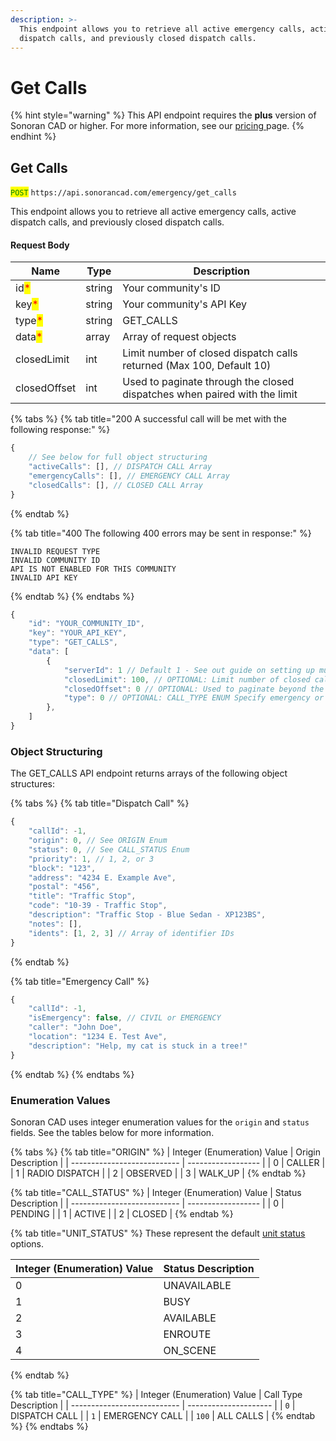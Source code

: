 ```yaml
---
description: >-
  This endpoint allows you to retrieve all active emergency calls, active
  dispatch calls, and previously closed dispatch calls.
---
```


# Get Calls

{% hint style="warning" %}
This API endpoint requires the **plus** version of Sonoran CAD or higher. For more information, see our [pricing ](../../../../pricing/faq/)page.
{% endhint %}

## Get Calls

<mark style="color:green;">`POST`</mark> `https://api.sonorancad.com/emergency/get_calls`

This endpoint allows you to retrieve all active emergency calls, active dispatch calls, and previously closed dispatch calls.

#### Request Body

| Name                                   | Type   | Description                                                               |
| -------------------------------------- | ------ | ------------------------------------------------------------------------- |
| id<mark style="color:red;">\*</mark>   | string | Your community's ID                                                       |
| key<mark style="color:red;">\*</mark>  | string | Your community's API Key                                                  |
| type<mark style="color:red;">\*</mark> | string | GET\_CALLS                                                                |
| data<mark style="color:red;">\*</mark> | array  | Array of request objects                                                  |
| closedLimit                            | int    | Limit number of closed dispatch calls returned (Max 100, Default 10)      |
| closedOffset                           | int    | Used to paginate through the closed dispatches when paired with the limit |

{% tabs %}
{% tab title="200 A successful call will be met with the following response:" %}
```javascript
{
    // See below for full object structuring
    "activeCalls": [], // DISPATCH CALL Array
    "emergencyCalls": [], // EMERGENCY CALL Array
    "closedCalls": [], // CLOSED CALL Array
}
```
{% endtab %}

{% tab title="400 The following 400 errors may be sent in response:" %}
```http
INVALID REQUEST TYPE
INVALID COMMUNITY ID
API IS NOT ENABLED FOR THIS COMMUNITY
INVALID API KEY
```
{% endtab %}
{% endtabs %}

```javascript
{
    "id": "YOUR_COMMUNITY_ID",
    "key": "YOUR_API_KEY",
    "type": "GET_CALLS",
    "data": [
        {
            "serverId": 1 // Default 1 - See out guide on setting up multiple servers
            "closedLimit": 100, // OPTIONAL: Limit number of closed calls retuned (Max 100, default 10)
            "closedOffset": 0 // OPTIONAL: Used to paginate beyond the limit
            "type": 0 // OPTIONAL: CALL_TYPE ENUM Specify emergency or dispatch calls only, returns both if not specified
        },
    ]
}
```

### Object Structuring

The GET\_CALLS API endpoint returns arrays of the following object structures:

{% tabs %}
{% tab title="Dispatch Call" %}
```javascript
{
    "callId": -1,
    "origin": 0, // See ORIGIN Enum
    "status": 0, // See CALL_STATUS Enum
    "priority": 1, // 1, 2, or 3
    "block": "123",
    "address": "4234 E. Example Ave",
    "postal": "456",
    "title": "Traffic Stop",
    "code": "10-39 - Traffic Stop",
    "description": "Traffic Stop - Blue Sedan - XP123BS",
    "notes": [],
    "idents": [1, 2, 3] // Array of identifier IDs
}
```
{% endtab %}

{% tab title="Emergency Call" %}
```javascript
{
    "callId": -1,
    "isEmergency": false, // CIVIL or EMERGENCY
    "caller": "John Doe",
    "location": "1234 E. Test Ave",
    "description": "Help, my cat is stuck in a tree!"
}
```
{% endtab %}
{% endtabs %}

### Enumeration Values

Sonoran CAD uses integer enumeration values for the `origin` and `status` fields. See the tables below for more information.

{% tabs %}
{% tab title="ORIGIN" %}
| Integer (Enumeration) Value | Origin Description |
| --------------------------- | ------------------ |
| 0                           | CALLER             |
| 1                           | RADIO DISPATCH     |
| 2                           | OBSERVED           |
| 3                           | WALK\_UP           |
{% endtab %}

{% tab title="CALL_STATUS" %}
| Integer (Enumeration) Value | Status Description |
| --------------------------- | ------------------ |
| 0                           | PENDING            |
| 1                           | ACTIVE             |
| 2                           | CLOSED             |
{% endtab %}

{% tab title="UNIT_STATUS" %}
These represent the default [unit status](../../../../tutorials/customization/unit-status-codes.md) options.

| Integer (Enumeration) Value | Status Description |
| --------------------------- | ------------------ |
| 0                           | UNAVAILABLE        |
| 1                           | BUSY               |
| 2                           | AVAILABLE          |
| 3                           | ENROUTE            |
| 4                           | ON\_SCENE          |
{% endtab %}

{% tab title="CALL_TYPE" %}
| Integer (Enumeration) Value | Call Type Description |
| --------------------------- | --------------------- |
| `0`                         | DISPATCH CALL         |
| `1`                         | EMERGENCY CALL        |
| `100`                       | ALL CALLS             |
{% endtab %}
{% endtabs %}
